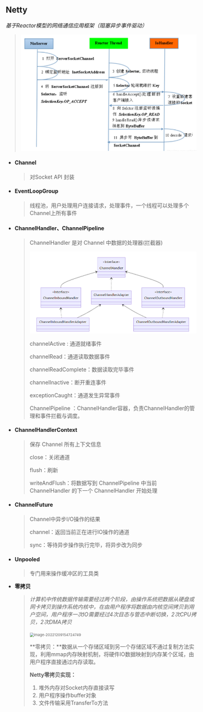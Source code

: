 ## Netty

*基于Reactor模型的网络通信应用框架（阻塞异步事件驱动）*

> <img src="img\image-20221209143638416.png" alt="image-20221209143638416" style="zoom:67%;" /> 

- #### Channel

  > 对Socket API 封装

- #### EventLoopGroup

  > 线程池，用户处理用户连接请求，处理事件，一个线程可以处理多个Channel上所有事件

- #### ChannelHandler、ChannelPipeline

  > ChannelHandler 是对 Channel 中数据的处理器(拦截器)
  >
  > <img src="img\image-20221209152536338.png" alt="image-20221209152536338" style="zoom: 67%;" /> 
  >
  > channelActive : 通道就绪事件
  >
  > channelRead：通道读取数据事件
  >
  > channelReadComplete：数据读取完毕事件
  >
  > channelInactive：断开重连事件
  >
  > exceptionCaught：通道发生异常事件
  >
  > ChannelPipeline ：ChannelHandler容器，负责ChannelHandler的管理和事件拦截与调度。

- #### ChannelHandlerContext

  > 保存 Channel 所有上下文信息
  >
  > close：关闭通道
  >
  > flush：刷新
  >
  > writeAndFlush：将数据写到 ChannelPipeline 中当前 ChannelHandler 的下一个 ChannelHandler 开始处理
  
- #### ChannelFuture

  > Channel中异步I/O操作的结果
  >
  > channel：返回当前正在进行IO操作的通道
  >
  > sync：等待异步操作执行完毕，将异步改为同步
  
- #### Unpooled

  > 专门用来操作缓冲区的工具类

- **零拷贝**

  > *计算机中传统数据传输需要经过两个阶段，由操作系统把数据从硬盘或网卡拷贝到操作系统内核中，在由用户程序将数据由内核空间拷贝到用户空间，用户程序一次IO需要经过4次目态与管态中断切换，2次CPU拷贝，2次DMA拷贝*
  >
  > <img src="C:\Users\jiangpenghui\AppData\Roaming\Typora\typora-user-images\image-20221209154724749.png" alt="image-20221209154724749" style="zoom:67%;" /> 
  >
  > **零拷贝：**数据从一个存储区域到另一个存储区域不通过复制方法实现，利用mmap内存映射机制，将硬件IO数据映射到内存某个区域，由用户程序直接通过内存读取。
  >
  > **Netty零拷贝实现：**
  >
  > 1. 堆外内存对Socket内存直接读写
  > 2. 用户程序操作buffer对象
  > 3. 文件传输采用TransferTo方法

  



